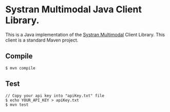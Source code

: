 # Systran Multimodal Java Client Library.
This is a Java implementation of the [Systran Multimodal](https://platform.systran.net/reference/multimodal) Client Library.
This client is a standard Maven project.

## Compile

```
$ mvn compile
```

## Test

```
// Copy your api key into "apiKey.txt" file
$ echo YOUR_API_KEY > apiKey.txt
$ mvn test
```
